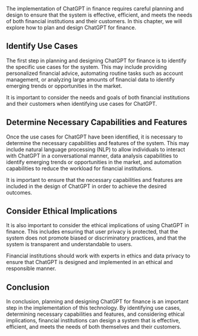 

The implementation of ChatGPT in finance requires careful planning and design to ensure that the system is effective, efficient, and meets the needs of both financial institutions and their customers. In this chapter, we will explore how to plan and design ChatGPT for finance.

Identify Use Cases
------------------

The first step in planning and designing ChatGPT for finance is to identify the specific use cases for the system. This may include providing personalized financial advice, automating routine tasks such as account management, or analyzing large amounts of financial data to identify emerging trends or opportunities in the market.

It is important to consider the needs and goals of both financial institutions and their customers when identifying use cases for ChatGPT.

Determine Necessary Capabilities and Features
---------------------------------------------

Once the use cases for ChatGPT have been identified, it is necessary to determine the necessary capabilities and features of the system. This may include natural language processing (NLP) to allow individuals to interact with ChatGPT in a conversational manner, data analysis capabilities to identify emerging trends or opportunities in the market, and automation capabilities to reduce the workload for financial institutions.

It is important to ensure that the necessary capabilities and features are included in the design of ChatGPT in order to achieve the desired outcomes.

Consider Ethical Implications
-----------------------------

It is also important to consider the ethical implications of using ChatGPT in finance. This includes ensuring that user privacy is protected, that the system does not promote biased or discriminatory practices, and that the system is transparent and understandable to users.

Financial institutions should work with experts in ethics and data privacy to ensure that ChatGPT is designed and implemented in an ethical and responsible manner.

Conclusion
----------

In conclusion, planning and designing ChatGPT for finance is an important step in the implementation of this technology. By identifying use cases, determining necessary capabilities and features, and considering ethical implications, financial institutions can design a system that is effective, efficient, and meets the needs of both themselves and their customers.
